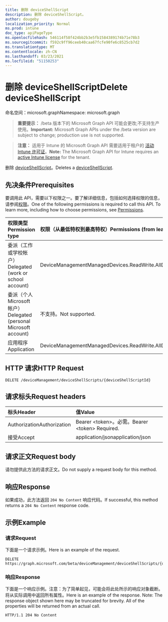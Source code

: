 ```yaml
---
title: 删除 deviceShellScript
description: 删除 deviceShellScript。
author: dougeby
localization_priority: Normal
ms.prod: intune
doc_type: apiPageType
ms.openlocfilehash: 546114f58f424bb2b3e5fb1584389174b71e78b3
ms.sourcegitcommit: f592c9ff96ceeb40caa67fcfe90fe6c8525cb7d2
ms.translationtype: MT
ms.contentlocale: zh-CN
ms.lasthandoff: 03/23/2021
ms.locfileid: "51150253"
---
```

# <a name="delete-deviceshellscript"></a><span data-ttu-id="906e8-103">删除 deviceShellScript</span><span class="sxs-lookup"><span data-stu-id="906e8-103">Delete deviceShellScript</span></span>

<span data-ttu-id="906e8-104">命名空间：microsoft.graph</span><span class="sxs-lookup"><span data-stu-id="906e8-104">Namespace: microsoft.graph</span></span>

> <span data-ttu-id="906e8-105">**重要提示：** /beta 版本下的 Microsoft Graph API 可能会更改;不支持生产使用。</span><span class="sxs-lookup"><span data-stu-id="906e8-105">**Important:** Microsoft Graph APIs under the /beta version are subject to change; production use is not supported.</span></span>

> <span data-ttu-id="906e8-106">**注意：** 适用于 Intune 的 Microsoft Graph API 需要适用于租户的 [活动 Intune 许可证](https://go.microsoft.com/fwlink/?linkid=839381)。</span><span class="sxs-lookup"><span data-stu-id="906e8-106">**Note:** The Microsoft Graph API for Intune requires an [active Intune license](https://go.microsoft.com/fwlink/?linkid=839381) for the tenant.</span></span>

<span data-ttu-id="906e8-107">删除 [deviceShellScript](../resources/intune-devices-deviceshellscript.md)。</span><span class="sxs-lookup"><span data-stu-id="906e8-107">Deletes a [deviceShellScript](../resources/intune-devices-deviceshellscript.md).</span></span>

## <a name="prerequisites"></a><span data-ttu-id="906e8-108">先决条件</span><span class="sxs-lookup"><span data-stu-id="906e8-108">Prerequisites</span></span>
<span data-ttu-id="906e8-p101">要调用此 API，需要以下权限之一。要了解详细信息，包括如何选择权限的信息，请参阅[权限](/graph/permissions-reference)。</span><span class="sxs-lookup"><span data-stu-id="906e8-p101">One of the following permissions is required to call this API. To learn more, including how to choose permissions, see [Permissions](/graph/permissions-reference).</span></span>

|<span data-ttu-id="906e8-111">权限类型</span><span class="sxs-lookup"><span data-stu-id="906e8-111">Permission type</span></span>|<span data-ttu-id="906e8-112">权限（从最低特权到最高特权）</span><span class="sxs-lookup"><span data-stu-id="906e8-112">Permissions (from least to most privileged)</span></span>|
|:---|:---|
|<span data-ttu-id="906e8-113">委派（工作或学校帐户）</span><span class="sxs-lookup"><span data-stu-id="906e8-113">Delegated (work or school account)</span></span>|<span data-ttu-id="906e8-114">DeviceManagementManagedDevices.ReadWrite.All</span><span class="sxs-lookup"><span data-stu-id="906e8-114">DeviceManagementManagedDevices.ReadWrite.All</span></span>|
|<span data-ttu-id="906e8-115">委派（个人 Microsoft 帐户）</span><span class="sxs-lookup"><span data-stu-id="906e8-115">Delegated (personal Microsoft account)</span></span>|<span data-ttu-id="906e8-116">不支持。</span><span class="sxs-lookup"><span data-stu-id="906e8-116">Not supported.</span></span>|
|<span data-ttu-id="906e8-117">应用程序</span><span class="sxs-lookup"><span data-stu-id="906e8-117">Application</span></span>|<span data-ttu-id="906e8-118">DeviceManagementManagedDevices.ReadWrite.All</span><span class="sxs-lookup"><span data-stu-id="906e8-118">DeviceManagementManagedDevices.ReadWrite.All</span></span>|

## <a name="http-request"></a><span data-ttu-id="906e8-119">HTTP 请求</span><span class="sxs-lookup"><span data-stu-id="906e8-119">HTTP Request</span></span>
<!-- {
  "blockType": "ignored"
}
-->
``` http
DELETE /deviceManagement/deviceShellScripts/{deviceShellScriptId}
```

## <a name="request-headers"></a><span data-ttu-id="906e8-120">请求标头</span><span class="sxs-lookup"><span data-stu-id="906e8-120">Request headers</span></span>
|<span data-ttu-id="906e8-121">标头</span><span class="sxs-lookup"><span data-stu-id="906e8-121">Header</span></span>|<span data-ttu-id="906e8-122">值</span><span class="sxs-lookup"><span data-stu-id="906e8-122">Value</span></span>|
|:---|:---|
|<span data-ttu-id="906e8-123">Authorization</span><span class="sxs-lookup"><span data-stu-id="906e8-123">Authorization</span></span>|<span data-ttu-id="906e8-124">Bearer &lt;token&gt;。必需。</span><span class="sxs-lookup"><span data-stu-id="906e8-124">Bearer &lt;token&gt; Required.</span></span>|
|<span data-ttu-id="906e8-125">接受</span><span class="sxs-lookup"><span data-stu-id="906e8-125">Accept</span></span>|<span data-ttu-id="906e8-126">application/json</span><span class="sxs-lookup"><span data-stu-id="906e8-126">application/json</span></span>|

## <a name="request-body"></a><span data-ttu-id="906e8-127">请求正文</span><span class="sxs-lookup"><span data-stu-id="906e8-127">Request body</span></span>
<span data-ttu-id="906e8-128">请勿提供此方法的请求正文。</span><span class="sxs-lookup"><span data-stu-id="906e8-128">Do not supply a request body for this method.</span></span>

## <a name="response"></a><span data-ttu-id="906e8-129">响应</span><span class="sxs-lookup"><span data-stu-id="906e8-129">Response</span></span>
<span data-ttu-id="906e8-130">如果成功，此方法返回 `204 No Content` 响应代码。</span><span class="sxs-lookup"><span data-stu-id="906e8-130">If successful, this method returns a `204 No Content` response code.</span></span>

## <a name="example"></a><span data-ttu-id="906e8-131">示例</span><span class="sxs-lookup"><span data-stu-id="906e8-131">Example</span></span>

### <a name="request"></a><span data-ttu-id="906e8-132">请求</span><span class="sxs-lookup"><span data-stu-id="906e8-132">Request</span></span>
<span data-ttu-id="906e8-133">下面是一个请求示例。</span><span class="sxs-lookup"><span data-stu-id="906e8-133">Here is an example of the request.</span></span>
``` http
DELETE https://graph.microsoft.com/beta/deviceManagement/deviceShellScripts/{deviceShellScriptId}
```

### <a name="response"></a><span data-ttu-id="906e8-134">响应</span><span class="sxs-lookup"><span data-stu-id="906e8-134">Response</span></span>
<span data-ttu-id="906e8-p102">下面是一个响应示例。注意：为了简单起见，可能会将此处所示的响应对象截断。将从实际调用中返回所有属性。</span><span class="sxs-lookup"><span data-stu-id="906e8-p102">Here is an example of the response. Note: The response object shown here may be truncated for brevity. All of the properties will be returned from an actual call.</span></span>
``` http
HTTP/1.1 204 No Content
```




